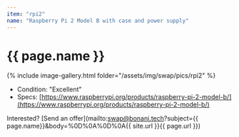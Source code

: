 ```yaml
---
item: "rpi2"
name: "Raspberry Pi 2 Model B with case and power supply"
---
```


# {{ page.name }}

{% include image-gallery.html folder="/assets/img/swap/pics/rpi2" %}

- Condition: "Excellent"
- Specs: [https://www.raspberrypi.org/products/raspberry-pi-2-model-b/](https://www.raspberrypi.org/products/raspberry-pi-2-model-b/)

Interested? [Send an offer](mailto:swap@bonani.tech?subject={{ page.name}}&body=%0D%0A%0D%0A{{ site.url }}{{ page.url }})
